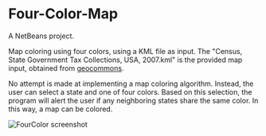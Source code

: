 Four-Color-Map
==============

A NetBeans project.

Map coloring using four colors, using a KML file as input. The "Census, State Government Tax Collections, USA, 2007.kml" is the provided map input, obtained from [geocommons](http://geocommons.com/users/data/).

No attempt is made at implementing a map coloring algorithm. Instead, the user can select a state and one of four colors. Based on this selection, the program will alert the user if any neighboring states share the same color. In this way, a map can be colored.

![FourColor screenshot](https://raw.github.com/netinept/Four-Color-Map/master/FourColor_screenshot.jpg?raw=true)
